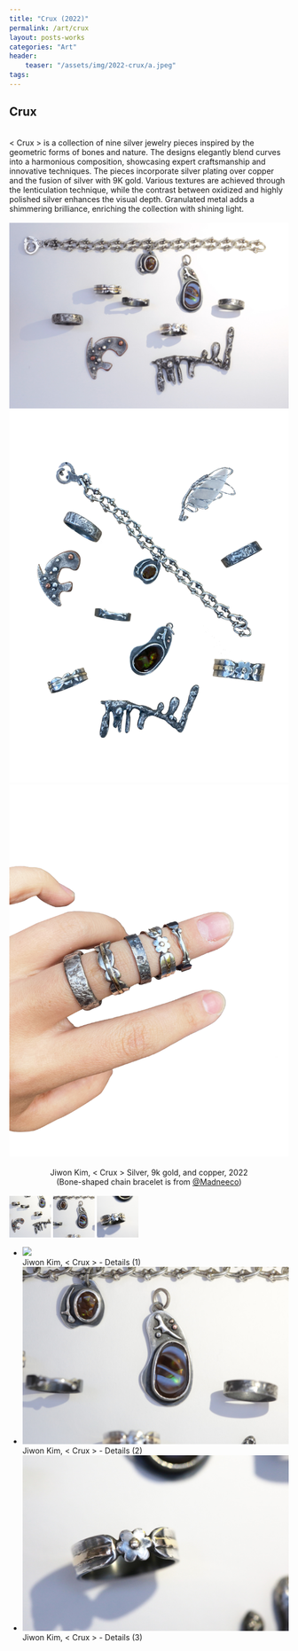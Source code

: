 ```yaml
---
title: "Crux (2022)"
permalink: /art/crux
layout: posts-works
categories: "Art"
header:
    teaser: "/assets/img/2022-crux/a.jpeg"
tags:
---
```

## Crux
<br>
< Crux > is a collection of nine silver jewelry pieces inspired by the geometric forms of bones and nature. The designs elegantly blend curves into a harmonious composition, showcasing expert craftsmanship and innovative techniques. The pieces incorporate silver plating over copper and the fusion of silver with 9K gold. Various textures are achieved through the lenticulation technique, while the contrast between oxidized and highly polished silver enhances the visual depth. Granulated metal adds a shimmering brilliance, enriching the collection with shining light.
<br>
<br>

<div class="left">
<img src="/assets/img/2022-crux/d.jpeg">
</div>

<div class="left">
<img src="/assets/img/2022-crux/b.jpeg" />
<img src="/assets/img/2022-crux/c.jpeg" />
</div>

<div style = "text-align: center;"> 
<br>
Jiwon Kim, < Crux > Silver, 9k gold, and copper, 2022
<br>
(Bone-shaped chain bracelet is from  
<a href="https://madneeco.pl/products/bent-bone-chain-bracelet" target="_blank">@Madneeco</a>)
</div>
<br>

<div class="carousel-container">
    <!-- Thumbnails -->
    <div class="carousel-thumbnails">
        <img src="/assets/img/2022-crux/ze.jpeg" width="75" height="75" data-index="0">
        <img src="/assets/img/2022-crux/zf.jpeg" width="75" height="75" data-index="1">
        <img src="/assets/img/2022-crux/zg.jpeg" width="75" height="75" data-index="2">
    </div>
    <!-- Main Carousel -->
    <div class="glide glide-main">
        <div class="glide__track" data-glide-el="track">
        <ul class="glide__slides">
            <li class="glide__slide">
                <img src="/assets/img/2022-crux/e.jpeg">
                <div class="slide-caption">Jiwon Kim, < Crux >  - Details (1)</div>
            </li>
            <li class="glide__slide">
                <img src="/assets/img/2022-crux/f.jpeg">
                <div class="slide-caption">Jiwon Kim, < Crux >  - Details (2)</div>
            </li>
            <li class="glide__slide">
                <img src="/assets/img/2022-crux/g.jpeg">
                <div class="slide-caption">Jiwon Kim, < Crux >  - Details (3)</div>
            </li>
        </ul>
    </div>
</div>  
